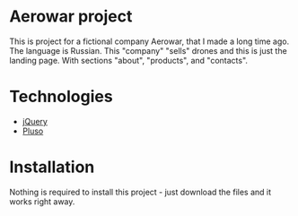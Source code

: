 # Aerowar project

This is project for a fictional company Aerowar, that I made a long time ago. The language is Russian. This "company" "sells" drones and this is just the landing page. With sections "about", "products", and "contacts". 

# Technologies

* [jQuery](http://jquery.com)
* [Pluso](http://share.pluso.ru)

# Installation

Nothing is required to install this project - just download the files and it works right away.
